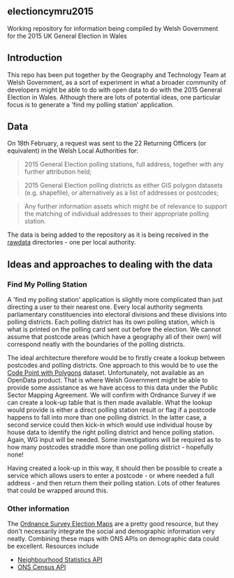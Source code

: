 ## electioncymru2015
Working repository for information being compiled by Welsh Government for the 2015 UK General Election in Wales

## Introduction
This repo has been put together by the Geography and Technology Team at Welsh Government, as a sort of experiment in what a broader community of developers might be able to do with open data to do with the 2015 General Election in Wales. Although there are lots of potential ideas, one particular focus is to generate a 'find my polling station' application. 

## Data
On 18th February, a request was sent to the 22 Returning Officers (or equivalent) in the Welsh Local Authorities for:

> 2015 General Election polling stations, full address, together with any further attribution held;

> 2015 General Election polling districts as either GIS polygon datasets (e.g. shapefile), or alternatively as a list of addresses or postcodes;

> Any further information assets which might be of relevance to support the matching of individual addresses to their appropriate polling station.

The data is being added to the repository as it is being received in the [rawdata](../rawdata/) directories - one per local authority.

## Ideas and approaches to dealing with the data
### Find My Polling Station
A 'find my polling station' application is slightly more complicated than just directing a user to their nearest one. Every local authority segments parliamentary constituencies into electoral divisions and these divisions into polling districts. Each polling district has its own polling station, which is what is printed on the polling card sent out before the election. We cannot assume that postcode areas (which have a geography all of their own) will correspond neatly with the boundaries of the polling districts.

The ideal architecture therefore would be to firstly create a lookup between postcodes and polling districts. One approach to this would be to use the [Code Point with Polygons](http://www.ordnancesurvey.co.uk/business-and-government/products/code-point-with-polygons.html) dataset. Unfortunately, not available as an OpenData product. That is where Welsh Government might be able to provide some assistance as we have access to this data under the Public Sector Mapping Agreement. We will confirm with Ordnance Survey if we can create a look-up table that is then made available. What the lookup would provide is either a direct polling station result or flag if a postcode happens to fall into more than one polling district. In the latter case, a second service could then kick-in which would use individual house by house data to identify the right polling district and hence polling station. Again, WG input will be needed. Some investigations will be required as to how many postcodes straddle more than one polling district - hopefully none!

Having created a look-up in this way, it should then be possible to create a service which allows users to enter a postcode - or where needed a full address - and then return them their polling station. Lots of other features that could be wrapped around this.

### Other information
The [Ordnance Survey Election Maps](http://www.ordnancesurvey.co.uk/election-maps/) are a pretty good resource, but they don't necessarily integrate the social and demographic information very neatly. Combining these maps with ONS APIs on demographic data could be excellent. Resources include
* [Neighbourhood Statistics API](http://neighbourhood.statistics.gov.uk/dissemination/Info.do?page=nde.htm)
* [ONS Census API](https://www.ons.gov.uk/ons/apiservice/web/apiservice/home)

